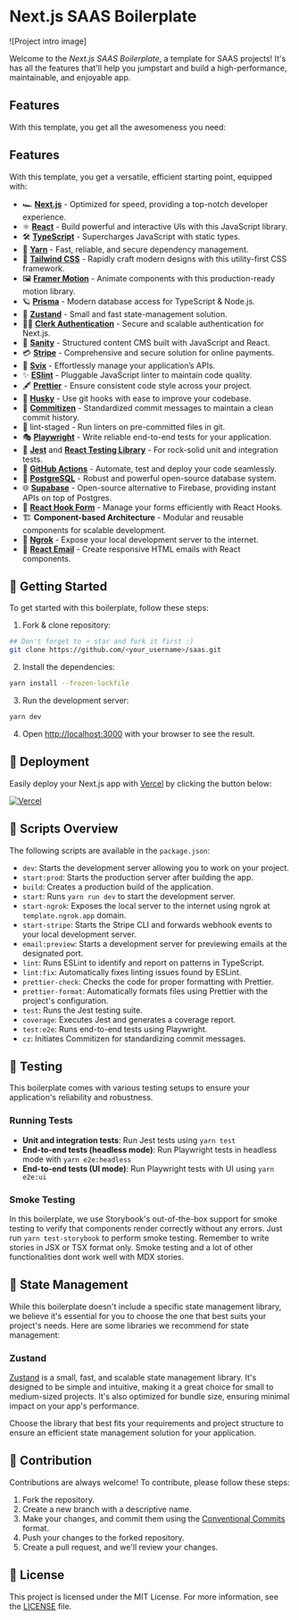 # Next.js SAAS Boilerplate

![Project intro image]

Welcome to the _Next.js SAAS Boilerplate_, a template for SAAS projects! It's has all the features that'll help you jumpstart and build a high-performance, maintainable, and enjoyable app. 

## Features

With this template, you get all the awesomeness you need:

## Features

With this template, you get a versatile, efficient starting point, equipped with:

- 🏎️ **[Next.js](https://nextjs.org/)** - Optimized for speed, providing a top-notch developer experience.
- ⚛️ **[React](https://reactjs.org/)** - Build powerful and interactive UIs with this JavaScript library.
- 🛠️ **[TypeScript](https://www.typescriptlang.org/)** - Supercharges JavaScript with static types.
- 🧶 **[Yarn](https://yarnpkg.com/)** - Fast, reliable, and secure dependency management.
- 💅 **[Tailwind CSS](https://tailwindcss.com/)** - Rapidly craft modern designs with this utility-first CSS framework.
- 🖼️ **[Framer Motion](https://framer.com/motion/)** - Animate components with this production-ready motion library.
- 🪐 **[Prisma](https://www.prisma.io/)** - Modern database access for TypeScript & Node.js.
- 🧪 **[Zustand](https://github.com/pmndrs/zustand)** - Small and fast state-management solution.
- 🧑‍💼 **[Clerk Authentication](https://clerk.dev/)** - Secure and scalable authentication for Next.js.
- 🧠 **[Sanity](https://www.sanity.io/)** - Structured content CMS built with JavaScript and React.
- 💳 **[Stripe](https://stripe.com/)** - Comprehensive and secure solution for online payments.
- 🔗 **[Svix](https://www.svix.com/)** - Effortlessly manage your application’s APIs.
- ✨ **[ESlint](https://eslint.org/)** - Pluggable JavaScript linter to maintain code quality.
- 🖋️ **[Prettier](https://prettier.io/)** - Ensure consistent code style across your project.
- 🐺 **[Husky](https://typicode.github.io/husky/)** - Use git hooks with ease to improve your codebase.
- 📝 **[Commitizen](https://github.com/commitizen/cz-cli)** - Standardized commit messages to maintain a clean commit history.
- 🧶 lint-staged - Run linters on pre-committed files in git.
- 🎭 **[Playwright](https://playwright.dev/)** - Write reliable end-to-end tests for your application.
- 🧪 **[Jest](https://jestjs.io/)** and **[React Testing Library](https://testing-library.com/react)** - For rock-solid unit and integration tests.
- 🚀 **[GitHub Actions](https://github.com/features/actions)** - Automate, test and deploy your code seamlessly.
- 🐘 **[PostgreSQL](https://www.postgresql.org/)** - Robust and powerful open-source database system.
- 🌐 **[Supabase](https://supabase.io/)** - Open-source alternative to Firebase, providing instant APIs on top of Postgres.
- 🎣 **[React Hook Form](https://react-hook-form.com/)** - Manage your forms efficiently with React Hooks.
- 🏗️ **Component-based Architecture** - Modular and reusable components for scalable development.
- 🚗 **[Ngrok](https://ngrok.com/)** - Expose your local development server to the internet.
- 📧 **[React Email](https://react.email/)** - Create responsive HTML emails with React components.


## 🎯 Getting Started

To get started with this boilerplate, follow these steps:

1. Fork & clone repository:

```bash
## Don't forget to ⭐ star and fork it first :)
git clone https://github.com/<your_username>/saas.git
```

2. Install the dependencies:

```bash
yarn install --frozen-lockfile
```

3. Run the development server:

```bash
yarn dev
```

4. Open [http://localhost:3000](http://localhost:3000) with your browser to see the result.

## 🚀 Deployment

Easily deploy your Next.js app with [Vercel](https://vercel.com/new?utm_medium=default-template&filter=next.js&utm_source=github&utm_campaign=next-enterprise) by clicking the button below:

[![Vercel](https://vercel.com/button)](https://vercel.com/new/git/external?repository-url=https://github.com/Blazity/next-enterprise)

## 📃 Scripts Overview

The following scripts are available in the `package.json`:

- `dev`: Starts the development server allowing you to work on your project.
- `start:prod`: Starts the production server after building the app.
- `build`: Creates a production build of the application.
- `start`: Runs `yarn run dev` to start the development server.
- `start-ngrok`: Exposes the local server to the internet using ngrok at `template.ngrok.app` domain.
- `start-stripe`: Starts the Stripe CLI and forwards webhook events to your local development server.
- `email:preview`: Starts a development server for previewing emails at the designated port.
- `lint`: Runs ESLint to identify and report on patterns in TypeScript.
- `lint:fix`: Automatically fixes linting issues found by ESLint.
- `prettier-check`: Checks the code for proper formatting with Prettier.
- `prettier-format`: Automatically formats files using Prettier with the project's configuration.
- `test`: Runs the Jest testing suite.
- `coverage`: Executes Jest and generates a coverage report.
- `test:e2e`: Runs end-to-end tests using Playwright.
- `cz`: Initiates Commitizen for standardizing commit messages.

## 🧪 Testing

This boilerplate comes with various testing setups to ensure your application's reliability and robustness.

### Running Tests

- **Unit and integration tests**: Run Jest tests using `yarn test`
- **End-to-end tests (headless mode)**: Run Playwright tests in headless mode with `yarn e2e:headless`
- **End-to-end tests (UI mode)**: Run Playwright tests with UI using `yarn e2e:ui`


### Smoke Testing

In this boilerplate, we use Storybook's out-of-the-box support for smoke testing to verify that components render correctly without any errors. Just run `yarn test-storybook` to perform smoke testing. Remember to write stories in JSX or TSX format only. Smoke testing and a lot of other functionalities dont work well with MDX stories.

## 💾 State Management

While this boilerplate doesn't include a specific state management library, we believe it's essential for you to choose the one that best suits your project's needs. Here are some libraries we recommend for state management:

### Zustand

[Zustand](https://github.com/pmndrs/zustand) is a small, fast, and scalable state management library. It's designed to be simple and intuitive, making it a great choice for small to medium-sized projects. It's also optimized for bundle size, ensuring minimal impact on your app's performance.

Choose the library that best fits your requirements and project structure to ensure an efficient state management solution for your application.


## 🤝 Contribution

Contributions are always welcome! To contribute, please follow these steps:

1. Fork the repository.
2. Create a new branch with a descriptive name.
3. Make your changes, and commit them using the [Conventional Commits](https://www.conventionalcommits.org/) format.
4. Push your changes to the forked repository.
5. Create a pull request, and we'll review your changes.

## 📜 License

This project is licensed under the MIT License. For more information, see the [LICENSE](./LICENSE) file.